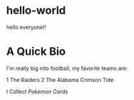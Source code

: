 # hello-world
hello everyone!!
# **A Quick Bio**
I'm really big into football, my favorite teams are:

1 The Raiders
2 The Alabama Crimson Tide

I Collect _Pokemon Cards_
